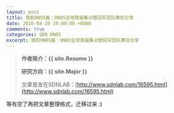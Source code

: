 ```yaml
---
layout: post
title: 我和ONOS酱：ONOS全球首届集训营冠军团队赛后分享
date: 2016-04-20 19:00:00 +0800
comments: true
categories: SDN ONOS
excerpt: 我和ONOS酱：ONOS全球首届集训营冠军团队赛后分享
---
```


> **作者简介：{{ site.Resume }}**
> 
> **研究方向：{{ site.Major }}**
> 
> 文章首发在SDNLAB：[http://www.sdnlab.com/16595.html](http://www.sdnlab.com/16595.html)

等有空了再把文章整理格式，迁移过来 :)


